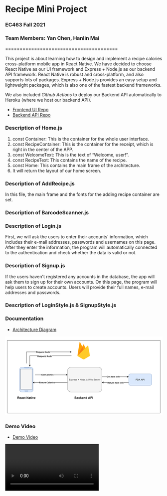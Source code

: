 # **Recipe Mini Project**

### EC463 Fall 2021
### Team Members: Yan Chen, Hanlin Mai

=======================================

This project is about learning how to design and implement a recipe calories cross-platform mobile app in React Native. We have decided to choose React Native as our UI framework and Express + Node.js as our backend API framework. React Native is robust and cross-platform, and also supports lots of packages. Express + Node.js provides an easy setup and lightweight packages, which is also one of the fastest backend frameworks.

We also included *Github Actions* to deploy our Backend API automatically to Heroku (where we host our backend API).

* [Frontend UI Repo](https://github.com/yanchen01/recipe-mini-project-ui)
* [Backend API Repo](https://github.com/yanchen01/recipe-mini-project-api)

### Description of Home.js
1. const Container: This is the container for the whole user interface.
2. const RecipeContainer: This is the container for the receipt, which is right in the center of the APP.
3. const WelcomeText: This is the text of “Welcome, user!”.
4. const RecipeText: This contains the name of the recipe.
5. const Home: This contains the main frame of the architecture.
6. It will return the layout of our home screen.

### Description of AddRecipe.js
In this file, the main frame and the fonts for the adding recipe container are set.

### Description of BarcodeScanner.js

### Description of Login.js
First, we will ask the users to enter their accounts' information, which includes their e-mail addresses, passwords and usernames on this page. After they enter the information, the program will automatically connected to the authentication and check whether the data is valid or not.

### Description of Signup.js
If the users haven't registered any accounts in the database, the app will ask them to sign up for their own accounts.  On this page, the program will help users to create accounts. Users will provide their full names, e-mail addresses and passwords.

### Description of LoginStyle.js & SignupStyle.js

### Documentation
* [Architecture Diagram](architecture_diagram.png)
<img src="architecture_diagram.png">

### Demo Video
* [Demo Video](Demo_Video.mp4)
<video src="Demo_Video.mp4">
